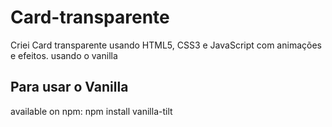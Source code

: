 # Card-transparente

Criei Card transparente usando HTML5, CSS3 e JavaScript com animações e efeitos.
 usando o vanilla

 ## Para usar o Vanilla
 available on npm:
npm install vanilla-tilt


